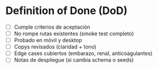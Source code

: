 # Definition of Done (DoD)

- [ ] Cumple criterios de aceptación
- [ ] No rompe rutas existentes (smoke test completo)
- [ ] Probado en móvil y desktop
- [ ] Copys revisados (claridad + tono)
- [ ] Edge cases cubiertos (embarazo, renal, anticoagulantes)
- [ ] Notas de despliegue (si cambia schema o seeds)
